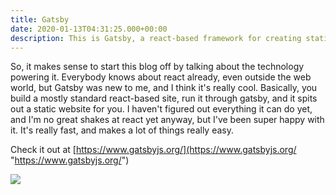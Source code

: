 ```yaml
---
title: Gatsby
date: 2020-01-13T04:31:25.000+00:00
description: This is Gatsby, a react-based framework for creating static sites
---
```

So, it makes sense to start this blog off by talking about the technology powering it. Everybody knows about react already, even outside the web world, but Gatsby was new to me, and I think it's really cool. Basically, you build a mostly standard react-based site, run it through gatsby, and it spits out a static website for you. I haven't figured out everything it can do yet, and I'm no great shakes at react yet anyway, but I've been super happy with it. It's really fast, and makes a lot of things really easy.

Check it out at [https://www.gatsbyjs.org/](https://www.gatsbyjs.org/ "https://www.gatsbyjs.org/")

![](/../assets/gatsby-website.png)
